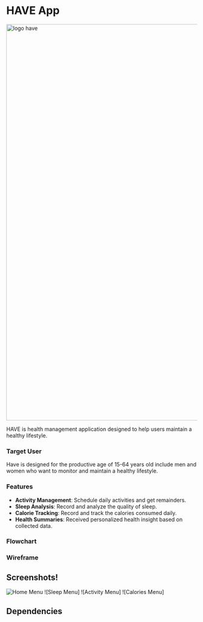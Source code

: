 # HAVE App

<img width="1044" alt="logo have" src="https://github.com/intana21/tes/assets/137795305/50f087c5-173e-4046-8678-6271c5ebc04f">

HAVE is health management application designed to help users maintain a healthy lifestyle.

### Target User
Have is designed for the productive age of 15-64 years old include men and women who want to monitor and maintain a healthy lifestyle.

### Features
- **Activity Management**: Schedule daily activities and get remainders.
- **Sleep Analysis**: Record and analyze the quality of sleep.
- **Calorie Tracking**: Record and track the calories consumed daily.
- **Health Summaries**: Received personalized health insight based on collected data.

### Flowchart

### Wireframe

## Screenshots!

![Home Menu](https://github.com/intana21/tes/assets/137795305/48f6bf19-dfbe-4f5e-90d1-84f13204e0ea)
![Sleep Menu]
![Activity Menu]
![Calories Menu]

## Dependencies
